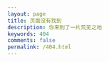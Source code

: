 ```yaml
---
layout: page
title: 页面没有找到
description: 你来到了一片荒芜之地
keywords: 404
comments: false
permalink: /404.html
---
```


  <style>
    pre {
          background: none;
          border: none;
    }
  </style>
